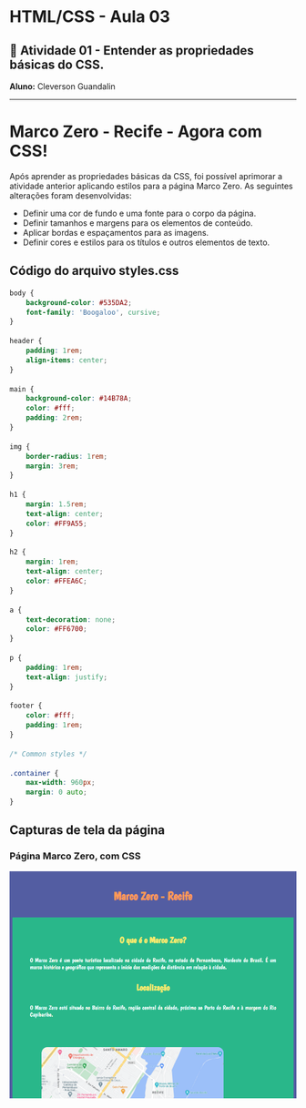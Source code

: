 # HTML/CSS  - Aula 03
## 📄 Atividade 01 - Entender as propriedades básicas do CSS. 
**Aluno:** Cleverson Guandalin

---
# Marco Zero - Recife - Agora com CSS!
Após aprender as propriedades básicas da CSS, foi possível aprimorar a atividade anterior aplicando estilos para a página Marco Zero. As seguintes alterações foram desenvolvidas:

- Definir uma cor de fundo e uma fonte para o corpo da página.
- Definir tamanhos e margens para os elementos de conteúdo.
- Aplicar bordas e espaçamentos para as imagens.
- Definir cores e estilos para os títulos e outros elementos de texto.


## Código do arquivo styles.css
```css
body {
    background-color: #535DA2;
    font-family: 'Boogaloo', cursive;
}

header {
    padding: 1rem;
    align-items: center;
}

main {
    background-color: #14B78A;
    color: #fff;
    padding: 2rem;
}

img {
    border-radius: 1rem;
    margin: 3rem;
}

h1 {
    margin: 1.5rem;
    text-align: center;
    color: #FF9A55;
}

h2 {
    margin: 1rem;
    text-align: center;
    color: #FFEA6C;
}

a {
    text-decoration: none;
    color: #FF6700;
}

p {
    padding: 1rem;
    text-align: justify;
}

footer {
    color: #fff;
    padding: 1rem;
}

/* Common styles */

.container {
    max-width: 960px;
    margin: 0 auto;
}

```

## Capturas de tela da página

### Página Marco Zero, com CSS
<img src=".\RecifeIndexCSS.png" width=800 alt="Recife Antigo">